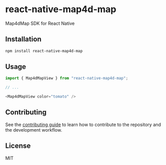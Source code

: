 # react-native-map4d-map

Map4dMap SDK for React Native

## Installation

```sh
npm install react-native-map4d-map
```

## Usage

```js
import { Map4dMapView } from "react-native-map4d-map";

// ...

<Map4dMapView color="tomato" />
```

## Contributing

See the [contributing guide](CONTRIBUTING.md) to learn how to contribute to the repository and the development workflow.

## License

MIT
